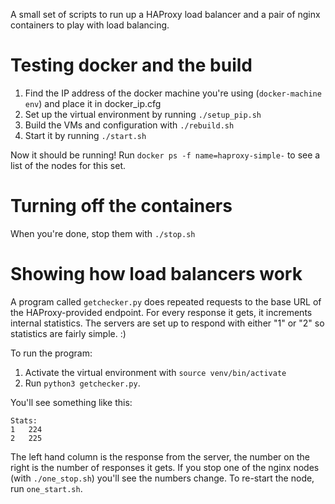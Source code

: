 A small set of scripts to run up a HAProxy load balancer and a pair of nginx containers to play with load balancing.

# Testing docker and the build

1. Find the IP address of the docker machine you're using (`docker-machine env`) and place it in docker_ip.cfg
2. Set up the virtual environment  by running `./setup_pip.sh`
3. Build the VMs and configuration with `./rebuild.sh`
4. Start it by running `./start.sh`

Now it should be running! Run `docker ps -f name=haproxy-simple-` to see a list of the nodes for this set.

# Turning off the containers

When you're done, stop them with `./stop.sh`

# Showing how load balancers work

A program called `getchecker.py` does repeated requests to the base URL of the HAProxy-provided endpoint. For every response it gets, it increments internal statistics. The servers are set up to respond with either "1" or "2" so statistics are fairly simple. :)

To run the program:

1. Activate the virtual environment with `source venv/bin/activate`
2. Run `python3 getchecker.py`.

You'll see something like this:

    Stats:
    1	224
    2	225

The left hand column is the response from the server, the number on the right is the number of responses it gets. If you stop one of the nginx nodes (with `./one_stop.sh`) you'll see the numbers change. To re-start the node, run `one_start.sh`.

